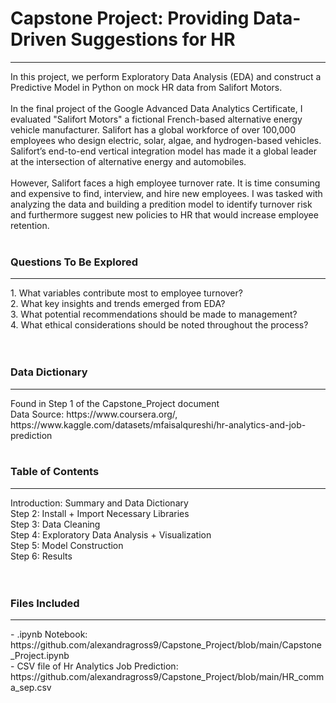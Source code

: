# Capstone Project: Providing Data-Driven Suggestions for HR
<hr>
In this project, we perform Exploratory Data Analysis (EDA) and construct a Predictive Model in Python on mock HR data from Salifort Motors. 
<br>
<br>
In the final project of the Google Advanced Data Analytics Certificate, I evaluated "Salifort Motors" a fictional French-based alternative energy vehicle manufacturer. Salifort has a global workforce of over 100,000 employees who design electric, solar, algae, and hydrogen-based vehicles. Salifort’s end-to-end vertical integration model has made it a global leader at the intersection of alternative energy and automobiles.
<br>
<br>
However, Salifort faces a high employee turnover rate. It is time consuming and expensive to find, interview, and hire new employees. I was tasked with analyzing the data and building a predition model to identify turnover risk and furthermore suggest new policies to HR that would increase employee retention.
<br>
<br>

### Questions To Be Explored
<hr>
1. What variables contribute most to employee turnover?<br>
2. What key insights and trends emerged from EDA? <br>
3. What potential recommendations should be made to management? <br>
4. What ethical considerations should be noted throughout the process? <br>

<br>
<br>

### Data Dictionary
<hr>
Found in Step 1 of the Capstone_Project document
<br>
Data Source: https://www.coursera.org/, https://www.kaggle.com/datasets/mfaisalqureshi/hr-analytics-and-job-prediction
<br>
<br>

### Table of Contents
<hr>
Introduction: Summary and Data Dictionary <br>
Step 2: Install + Import Necessary Libraries <br>
Step 3: Data Cleaning <br>
Step 4: Exploratory Data Analysis + Visualization <br>
Step 5: Model Construction <br>
Step 6: Results <br>

<br>
<br>

### Files Included
<hr>
- .ipynb Notebook: https://github.com/alexandragross9/Capstone_Project/blob/main/Capstone_Project.ipynb<br>
- CSV file of Hr Analytics Job Prediction: https://github.com/alexandragross9/Capstone_Project/blob/main/HR_comma_sep.csv
